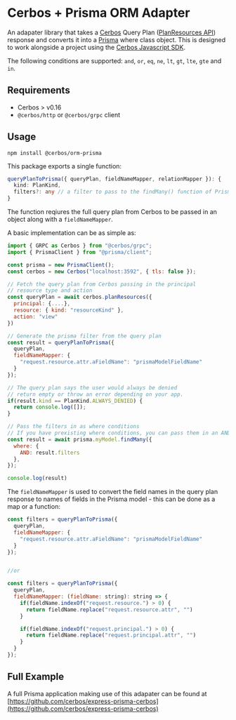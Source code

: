 # Cerbos + Prisma ORM Adapter

An adapater library that takes a [Cerbos](https://cerbos.dev) Query Plan ([PlanResources API](https://docs.cerbos.dev/cerbos/latest/api/index.html#resources-query-plan)) response and converts it into a [Prisma](https://prisma.io) where class object. This is designed to work alongside a project using the [Cerbos Javascript SDK](https://github.com/cerbos/cerbos-sdk-javascript).

The following conditions are supported: `and`, `or`, `eq`, `ne`, `lt`, `gt`, `lte`, `gte` and `in`.

## Requirements
- Cerbos > v0.16
- `@cerbos/http` or `@cerbos/grpc` client

## Usage

```
npm install @cerbos/orm-prisma
```

This package exports a single function:

```ts
queryPlanToPrisma({ queryPlan, fieldNameMapper, relationMapper }): {
  kind: PlanKind,
  filters?: any // a filter to pass to the findMany() function of Prisma
}
```

The function reqiures the full query plan from Cerbos to be passed in an object along with a `fieldNameMapper`.

A basic implementation can be as simple as:

```js
import { GRPC as Cerbos } from "@cerbos/grpc";
import { PrismaClient } from "@prisma/client";

const prisma = new PrismaClient();
const cerbos = new Cerbos("localhost:3592", { tls: false });

// Fetch the query plan from Cerbos passing in the principal
// resource type and action
const queryPlan = await cerbos.planResources({
  principal: {....},
  resource: { kind: "resourceKind" },
  action: "view"
})

// Generate the prisma filter from the query plan
const result = queryPlanToPrisma({
  queryPlan,
  fieldNameMapper: {
    "request.resource.attr.aFieldName": "prismaModelFieldName"
  }
});

// The query plan says the user would always be denied
// return empty or throw an error depending on your app.
if(result.kind == PlanKind.ALWAYS_DENIED) {
  return console.log([]);
}

// Pass the filters in as where conditions
// If you have prexisting where conditions, you can pass them in an AND clause
const result = await prisma.myModel.findMany({
  where: {
    AND: result.filters
  },
});

console.log(result)
```

The `fieldNameMapper` is used to convert the field names in the query plan response to names of fields in the Prisma model - this can be done as a map or a function:

```js
const filters = queryPlanToPrisma({
  queryPlan,
  fieldNameMapper: {
    "request.resource.attr.aFieldName": "prismaModelFieldName"
  }
});


//or

const filters = queryPlanToPrisma({
  queryPlan,
  fieldNameMapper: (fieldName: string): string => {
    if(fieldName.indexOf("request.resource.") > 0) {
      return fieldName.replace("request.resource.attr", "")
    }

    if(fieldName.indexOf("request.principal.") > 0) {
      return fieldName.replace("request.principal.attr", "")
    }
  }
});
```

## Full Example

A full Prisma application making use of this adapater can be found at [https://github.com/cerbos/express-prisma-cerbos](https://github.com/cerbos/express-prisma-cerbos)